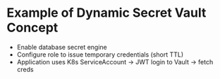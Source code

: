 # Example of Dynamic Secret Vault Concept
- Enable database secret engine
- Configure role to issue temporary credentials (short TTL)
- Application uses K8s ServiceAccount -> JWT login to Vault -> fetch creds